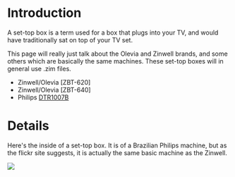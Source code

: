 # Introduction #
A set-top box is a term used for a box that plugs into your TV, and would have traditionally sat on top of your TV set.

This page will really just talk about the Olevia and Zinwell brands, and some others which are basically the same machines. These set-top boxes will in general use .zim files.

  * Zinwell/Olevia [ZBT-620]
  * Zinwell/Olevia [ZBT-640]
  * Philips [DTR1007B](DTR1007B.md)

# Details #
Here's the inside of a set-top box. It is of a Brazilian Philips machine, but as the flickr site suggests, it is actually the same basic machine as the Zinwell.

[![](http://farm3.static.flickr.com/2049/2466429906_e5c32e728b_m.jpg)](http://www.flickr.com/photos/7560942@N04/2466429906/)